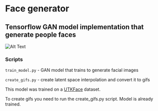 # Face generator
## Tensorflow GAN model implementation that generate people faces
![Alt Text](https://github.com/AkiRusProd/face-generator/blob/master/generated%20gifs/faces.gif)
### Scripts
`train_model.py` - GAN model that trains to generate facial images
>
`create_gifs.py` - create latent space interpolation and convert it to gifs


This model was trained on a  [UTKFace](https://susanqq.github.io/UTKFace/) dataset.
>
To create gifs you need to run the create_gifs.py script. Model is already trained.

